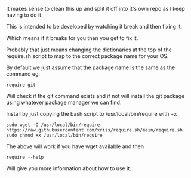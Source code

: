 
It makes sense to clean this up and split it off into it's own repo as I keep 
having to do it.

This is intended to be developed by watching it break and then fixing it.

Which means if it breaks for you then you get to fix it.

Probably that just means changing the dictionaries at the top of the require.sh 
script to map to the correct package name for your OS.

By default we just assume that the package name is the same as the command eg:

	require git

Will check if the git command exists and if not will install the git package 
using whatever package manager we can find.


Install by just copying the bash script to /usr/local/bin/require with +x

	sudo wget -O /usr/local/bin/require https://raw.githubusercontent.com/xriss/require.sh/main/require.sh
	sudo chmod +x /usr/local/bin/require

The above will work if you have wget available and then

	require --help
	
Will give you more information about how to use it.
